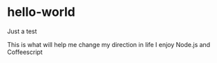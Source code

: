 # hello-world

Just a test

This is what will help me change my direction in life
I enjoy Node.js and Coffeescript 
